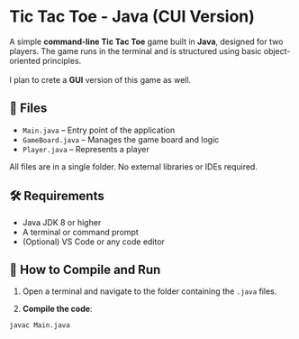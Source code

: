# Tic Tac Toe - Java (CUI Version)

A simple **command-line Tic Tac Toe** game built in **Java**, designed for two players. The game runs in the terminal and is structured using basic object-oriented principles.<br><br>I plan to crete a **GUI** version of this game as well.

## 📁 Files

- `Main.java` – Entry point of the application  
- `GameBoard.java` – Manages the game board and logic  
- `Player.java` – Represents a player

All files are in a single folder. No external libraries or IDEs required.

## 🛠️ Requirements

- Java JDK 8 or higher
- A terminal or command prompt
- (Optional) VS Code or any code editor

## 🚀 How to Compile and Run

1. Open a terminal and navigate to the folder containing the `.java` files.

2. **Compile the code**:

```bash
javac Main.java
